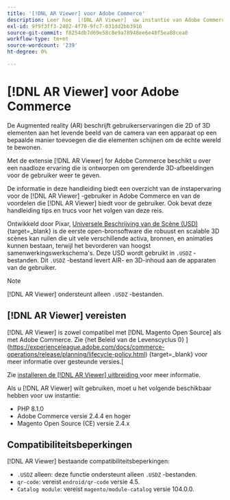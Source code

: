 ```yaml
---
title: '[!DNL AR Viewer] voor Adobe Commerce'
description: Leer hoe  [!DNL AR Viewer]  uw instantie van Adobe Commerce kon bevoordelen en hoe te met succes aan boord te gaan en de uitbreiding te plaatsen.
exl-id: 9f9f3ff3-2402-4f70-9fc7-031dd2bb3916
source-git-commit: f8254db7d69e58c8e9a78948ee6e40f5ea88cea0
workflow-type: tm+mt
source-wordcount: '239'
ht-degree: 0%

---
```


# [!DNL AR Viewer] voor Adobe Commerce

De Augmented reality (AR) beschrijft gebruikerservaringen die 2D of 3D elementen aan het levende beeld van de camera van een apparaat op een bepaalde manier toevoegen die die elementen schijnen om de echte wereld te bewonen.

Met de extensie [!DNL AR Viewer] for Adobe Commerce beschikt u over een naadloze ervaring die is ontworpen om gerenderde 3D-afbeeldingen voor de gebruiker weer te geven.

De informatie in deze handleiding biedt een overzicht van de instapervaring voor de [!DNL AR Viewer] -gebruiker in Adobe Commerce en van de voordelen die [!DNL AR Viewer] biedt voor de gebruiker. Ook bevat deze handleiding tips en trucs voor het volgen van deze reis.

Ontwikkeld door Pixar, [ Universele Beschrijving van de Scène (USD) ](https://openusd.org/release/index.html) {target=_blank} is de eerste open-bronsoftware die robuust en scalable 3D scènes kan ruilen die uit vele verschillende activa, bronnen, en animaties kunnen bestaan, terwijl het bevorderen van hoogst samenwerkingswerkschema&#39;s. Deze USD wordt gebruikt in `.USDZ` -bestanden. Dit `.USDZ` -bestand levert AIR- en 3D-inhoud aan de apparaten van de gebruiker.

>[!NOTE]
>
> [!DNL AR Viewer] ondersteunt alleen `.USDZ` -bestanden.

## [!DNL AR Viewer] vereisten

[!DNL AR Viewer] is zowel compatibel met [!DNL Magento Open Source] als met Adobe Commerce. Zie {het Beleid van de Levenscyclus 0} ](https://experienceleague.adobe.com/docs/commerce-operations/release/planning/lifecycle-policy.html) {target=_blank} voor meer informatie over gesteunde versies.[

Zie [ installeren de  [!DNL AR Viewer]  uitbreiding ](../catalog/ar-viewer-setup.md) voor meer informatie.

Als u [!DNL AR Viewer] wilt gebruiken, moet u het volgende beschikbaar hebben voor uw instantie:

* PHP 8.1.0
* Adobe Commerce versie 2.4.4 en hoger
* Magento Open Source (CE) versie 2.4.x

## Compatibiliteitsbeperkingen

[!DNL AR Viewer] bestaande compatibiliteitsbeperkingen:

* `.USDZ` alleen: deze functie ondersteunt alleen `.USDZ` -bestanden.
* `qr-code`: vereist `endroid/qr-code` versie 4.5.
* `Catalog module`: vereist `magento/module-catalog` versie 104.0.0.

